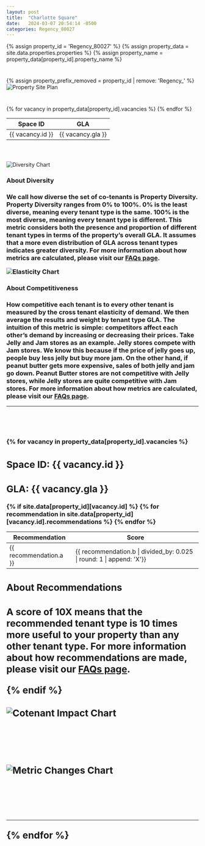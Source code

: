 ```yaml
---
layout: post
title:  "Charlotte Square"
date:   2024-03-07 20:54:14 -0500
categories: Regency_80027
---
```

{% assign property_id = 'Regency_80027' %}
{% assign property_data = site.data.properties.properties %}
{% assign property_name = property_data[property_id].property_name %}

<div class="slide-in-left">
<h1>
    <span id="head"></span>
</h1>
</div>

<!-- <div class="slide-in-left">
X vacancies out of Y spaces.
</div> -->

<div class="slide-in-left">
    {% assign property_prefix_removed = property_id | remove: 'Regency_' %}
    
<img src="{{ 'assets/images/Regency_80027/80027.png' | relative_url }}" alt="Property Site Plan" class="img-responsive">
</div>

<div class="slide-in-left">
<h1>
    <span id="vacancies"></span>
</h1>
</div>

<div class="slide-in-left">
<table class="vacancies-table">
<thead>
    <tr>
    <th>Space ID</th>
    <th>GLA</th>
    </tr>
</thead>
<tbody>
    {% for vacancy in property_data[property_id].vacancies %}
    <tr>
    <td>{{ vacancy.id }}</td>
    <td>{{ vacancy.gla }}</td>
    </tr>
    {% endfor %}
</tbody>
</table>
</div>

<div class="slide-in-left">
<h1>
    <span id="diversity"></span>
</h1>
</div>

<br>

<div class="slide-in-left">
<img src="{{ 'assets/images/Regency_80027/diversity.svg' | relative_url }}" alt="Diversity Chart" class="img-responsive">
</div>

<h3>About Diversity<h3>
    <p class="small-text">We call how diverse the set of co-tenants is <strong>Property Diversity. Property Diversity </strong> ranges from 0% to 100%. 0% is the least diverse, meaning every tenant type is the same. 100% is the most diverse, meaning every tenant type is different. This metric considers both the presence and proportion of different tenant types in terms of the property’s overall GLA. It assumes that a more even distribution of GLA across tenant types indicates greater diversity. For more information about how metrics are calculated, please visit our <a href="/Alyson-Gannon/docs/faqs/">FAQs page</a>.</p>

<!-- Slide-in SVG image -->
<div class="slide-in-left">
<img src="{{ 'assets/images/Regency_80027/elasticity.svg' | relative_url }}" alt="Elasticity Chart" class="img-responsive">
</div>
<h3>About Competitiveness<h3>
    <p class="small-text"> How competitive each tenant is to every other tenant is measured by the cross tenant elasticity of demand. We then average the results and weight by tenant type GLA. The intuition of this metric is simple: competitors affect each other’s demand by increasing or decreasing their prices. Take Jelly and Jam stores as an example. Jelly stores compete with Jam stores. We know this because if the price of jelly goes up, people buy less jelly but buy more jam. On the other hand, if peanut butter gets more expensive, sales of both jelly and jam go down. Peanut Butter stores are not competitive with Jelly stores, while Jelly stores are quite competitive with Jam stores. For more information about how metrics are calculated, please visit our <a href="/Alyson-Gannon/docs/faqs/">FAQs page</a>.</p>

<hr>
<br>
<!-- Space Details and Images -->
<div class="slide-in-left">
<h1>
    <span id="spaces"></span>
</h1>
</div>
{% for vacancy in property_data[property_id].vacancies %}
<div class="centered-text">
    <h2>Space ID: {{ vacancy.id }}</h2>
    <h2>GLA: {{ vacancy.gla }}</h2>
    <!-- Recommendations Table for each space -->
{% if site.data[property_id][vacancy.id] %}
    <table class="recommendations-table">
    <thead>
        <tr>
        <th>Recommendation</th>
        <th>Score</th>
        <!-- Add more column headers as needed -->
        </tr>
    </thead>
    <tbody>
        {% for recommendation in site.data[property_id][vacancy.id].recommendations %}
        <!-- <tr>
            <td title="Details about recommendation">{{ recommendation.a }}</td>
            <td title="Score as a percentage">{{ recommendation.b | times: 100 | round | append: '%'}}</td>
        </tr> TODO: don't hard code the .025 division. should be / len(_model_classes) -->
        <tr>
            <td title="Details about recommendation">{{ recommendation.a }}</td>  
            <td title="Score">{{ recommendation.b | divided_by: 0.025 | round: 1 | append: 'X'}}</td>
            <!-- Add more cells as needed -->
        </tr>
        {% endfor %}
    </tbody>
    </table>
    <h2>About Recommendations<h2>
    <p class="small-text">A score of 10X means that the recommended tenant type is 10 times more useful to your property than any other tenant type. For more information about how recommendations are made, please visit our <a href="/Alyson-Gannon/docs/faqs/">FAQs page</a>.</p>
{% endif %}

<br>
<br>

<div class="slide-in-left">
    <img src="{{ 'assets/images/' | append: property_id | append: '/' | append: vacancy.id | append: '/cotenant_impact.svg' | relative_url }}" alt="Cotenant Impact Chart" class="img-responsive">
</div>

<br>
<br>
<br>
<br>

<div class="slide-in-left">
    <img src="{{ 'assets/images/' | append: property_id | append: '/' | append: vacancy.id | append: '/metric_changes.svg' | relative_url }}" alt="Metric Changes Chart" class="img-responsive">
</div>
<br>
<br>
<br>
<hr>
{% endfor %}


<script>
document.addEventListener('DOMContentLoaded', function() {
    // Select all .slide-in-left elements
    const slideInElements = document.querySelectorAll('.slide-in-left');

    // Function to handle the slide-in effect
    function slideIn() {
        slideInElements.forEach(element => {
            // Add the 'start-slide-in' class to start the animation
            element.classList.add('start-slide-in');
    });
    }

    // Function to check if an image is loaded
    function isImageLoaded(imgElement) {
        return imgElement.complete && imgElement.naturalHeight !== 0;
    }

    // Check if all images are loaded and apply the slide-in effect
    slideInElements.forEach(element => {
        const img = element.querySelector('img');
        if (img) {
            if (isImageLoaded(img)) {
                // Image is loaded, apply the slide-in effect
                slideIn();
            } else {
                // If image is not loaded, add an event listener
                img.addEventListener('load', slideIn);
                img.addEventListener('error', function() {
                    console.error('Image failed to load:', img.src);
            });
            }
        }
    });
});

</script>

<script>
var head = new Typed('#head', {
    strings: [
    'Property Profile for <strong class="strong">{{ property_name }}</strong>'
    ],
    typeSpeed: 30,
    startDelay: 200,
    smartBackspace: false,
    loop: false,
    backDelay: 1000, // Delay period after the text is typed out
    showCursor: true,
    cursorChar: '|'
});
</script>

<script>
var head = new Typed('#diversity', {
    strings: [
    'Property Diversity and Competition'
    ],
    typeSpeed: 30,
    startDelay: 200,
    smartBackspace: false,
    loop: false,
    backDelay: 1000, // Delay period after the text is typed out
    showCursor: true,
    cursorChar: '|'
});
</script>

<script>
var head = new Typed('#vacancies', {
    strings: [
    'Vacancies'
    ],
    typeSpeed: 30,
    startDelay: 200,
    smartBackspace: false,
    loop: false,
    backDelay: 1000, // Delay period after the text is typed out
    showCursor: true,
    cursorChar: '|'
});
</script>

<script>
var head = new Typed('#spaces', {
    strings: [
    'Vacancy Detail and Fill Recommendations'
    ],
    typeSpeed: 30,
    startDelay: 200,
    smartBackspace: false,
    loop: false,
    backDelay: 1000, // Delay period after the text is typed out
    showCursor: true,
    cursorChar: '|'
});
</script>
    